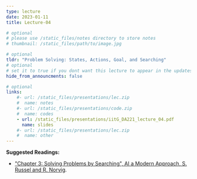 ```yaml
---
type: lecture
date: 2023-01-11
title: Lecture-04

# optional
# please use /static_files/notes directory to store notes
# thumbnail: /static_files/path/to/image.jpg

# optional
tldr: "Problem Solving: States, Actions, Goal, and Searching"
# optional
# set it to true if you dont want this lecture to appear in the updates section
hide_from_announcments: false

# optional
links: 
    #- url: /static_files/presentations/lec.zip
    #  name: notes
    #- url: /static_files/presentations/code.zip
    #  name: codes
    - url: /static_files/presentations/iitG_DA221_lecture_04.pdf
      name: slides
    #- url: /static_files/presentations/lec.zip
    #  name: other
---
```


**Suggested Readings:**
- ["Chapter 3: Solving Problems by Searching", AI a Modern Approach, S. Russel and R. Norvig](https://aima.cs.berkeley.edu/).